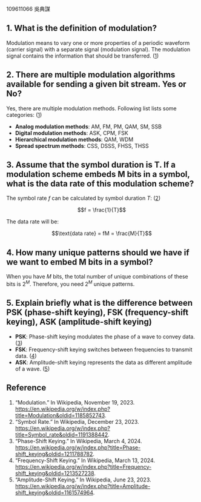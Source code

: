 109611066 吳典謀

## 1. What is the definition of modulation?

Modulation means to vary one or more properties of a periodic waveform (carrier signal) with a separate signal (modulation signal). The modulation signal contains the information that should be transferred. (<u>1</u>)

## 2. There are multiple modulation algorithms available for sending a given bit stream. Yes or No?

Yes, there are multiple modulation methods. Following list lists some categories: (<u>1</u>)

- **Analog modulation methods**: AM, FM, PM, QAM, SM, SSB
- **Digital modulation methods**: ASK, CPM, FSK
- **Hierarchical modulation methods**: QAM, WDM
- **Spread spectrum methods**: CSS, DSSS, FHSS, THSS

## 3. Assume that the symbol duration is T. If a modulation scheme embeds M bits in a symbol, what is the data rate of this modulation scheme?

The symbol rate $f$ can be calculated by symbol duration $T$: (<u>2</u>)

$$f = \frac{1}{T}$$

The data rate will be:

$$\text{data rate} = fM = \frac{M}{T}$$

## 4. How many unique patterns should we have if we want to embed M bits in a symbol?

When you have $M$ bits, the total number of unique combinations of these bits is $2^M$. Therefore, you need $2^M$ unique patterns.

## 5. Explain briefly what is the difference between PSK (phase-shift keying), FSK (frequency-shift keying), ASK (amplitude-shift keying)

- **PSK**: Phase-shift keying modulates the phase of a wave to convey data. (<u>3</u>)
- **FSK**: Frequency-shift keying switches between frequencies to transmit data. (<u>4</u>)
- **ASK**: Amplitude-shift keying represents the data as different amplitude of a wave. (<u>5</u>)

## Reference

1. “Modulation.” In Wikipedia, November 19, 2023. https://en.wikipedia.org/w/index.php?title=Modulation&oldid=1185852743.
2. “Symbol Rate.” In Wikipedia, December 23, 2023. https://en.wikipedia.org/w/index.php?title=Symbol_rate&oldid=1191388442.
3. “Phase-Shift Keying.” In Wikipedia, March 4, 2024. https://en.wikipedia.org/w/index.php?title=Phase-shift_keying&oldid=1211788782.
4. “Frequency-Shift Keying.” In Wikipedia, March 13, 2024. https://en.wikipedia.org/w/index.php?title=Frequency-shift_keying&oldid=1213527238.
5. “Amplitude-Shift Keying.” In Wikipedia, June 23, 2023. https://en.wikipedia.org/w/index.php?title=Amplitude-shift_keying&oldid=1161574964.